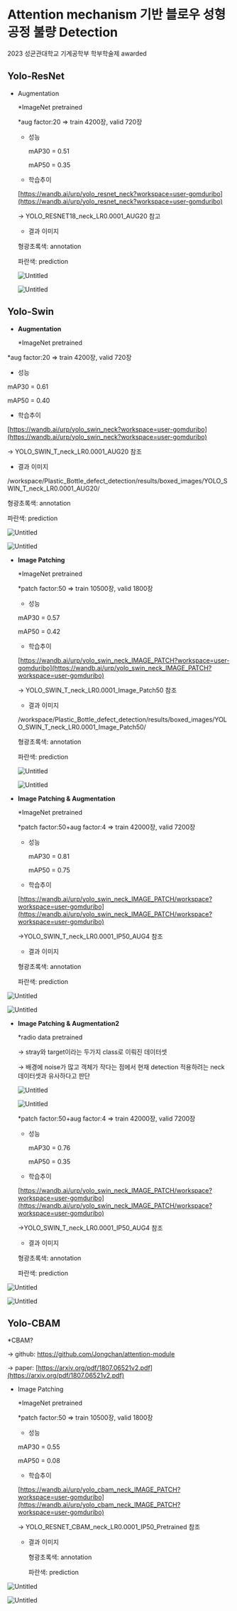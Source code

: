 # Attention mechanism 기반 블로우 성형 공정 불량 Detection
2023 성균관대학교 기계공학부 학부학술제 awarded

## **Yolo-ResNet**

- Augmentation
    
    *ImageNet pretrained
    
    *aug factor:20 ⇒ train 4200장, valid 720장
    
    - 성능
    
      mAP30 = 0.51
    
      mAP50 = 0.35
    
    - 학습추이
    
    [https://wandb.ai/urp/yolo_resnet_neck?workspace=user-gomduribo](https://wandb.ai/urp/yolo_resnet_neck?workspace=user-gomduribo)
    
    → YOLO_RESNET18_neck_LR0.0001_AUG20 참고
    
    - 결과 이미지
    
    형광초록색: annotation
    
    파란색: prediction
    
    ![Untitled](results/boxed_images/YOLO_RESNET18_neck_LR0.0001_AUG20/shape1_148.jpg)
    
    ![Untitled](results/boxed_images/YOLO_RESNET18_neck_LR0.0001_AUG20/shape2_14.jpg)
    

## **Yolo-Swin**

- **Augmentation**

     *ImageNet pretrained

*aug factor:20 ⇒ train 4200장, valid 720장

- 성능

mAP30 = 0.61

mAP50 = 0.40

- 학습추이

[https://wandb.ai/urp/yolo_swin_neck?workspace=user-gomduribo](https://wandb.ai/urp/yolo_swin_neck?workspace=user-gomduribo)

→ YOLO_SWIN_T_neck_LR0.0001_AUG20 참조

- 결과 이미지

/workspace/Plastic_Bottle_defect_detection/results/boxed_images/YOLO_SWIN_T_neck_LR0.0001_AUG20/

형광초록색: annotation

파란색: prediction

![Untitled](results/boxed_images/YOLO_SWIN_T_neck_LR0.0001_AUG20/shape1_148.jpg)
    
![Untitled](results/boxed_images/YOLO_SWIN_T_neck_LR0.0001_AUG20/shape2_14.jpg)

- **Image Patching**
    
    *ImageNet pretrained
    
    *patch factor:50 ⇒ train 10500장, valid 1800장
    
    - 성능
    
    mAP30 = 0.57
    
    mAP50 = 0.42 
    
    - 학습추이
    
    [https://wandb.ai/urp/yolo_swin_neck_IMAGE_PATCH?workspace=user-gomduribo](https://wandb.ai/urp/yolo_swin_neck_IMAGE_PATCH?workspace=user-gomduribo) 
    
    → YOLO_SWIN_T_neck_LR0.0001_Image_Patch50 참조
    
    - 결과 이미지
    
    /workspace/Plastic_Bottle_defect_detection/results/boxed_images/YOLO_SWIN_T_neck_LR0.0001_Image_Patch50/
    
    형광초록색: annotation
    
    파란색: prediction
    
    ![Untitled](results/boxed_images/YOLO_SWIN_T_neck_LR0.0001_Image_Patch50/shape1_148.jpg)
    
    ![Untitled](results/boxed_images/YOLO_SWIN_T_neck_LR0.0001_Image_Patch50/shape2_14.jpg)
    

- **Image Patching & Augmentation**
    
    *ImageNet pretrained
    
    *patch factor:50+aug factor:4 ⇒ train 42000장, valid 7200장
    
    - 성능
    
      mAP30 = 0.81
    
      mAP50 = 0.75
    
    - 학습추이
    
    [https://wandb.ai/urp/yolo_swin_neck_IMAGE_PATCH/workspace?workspace=user-gomduribo](https://wandb.ai/urp/yolo_swin_neck_IMAGE_PATCH/workspace?workspace=user-gomduribo)
    
    →YOLO_SWIN_T_neck_LR0.0001_IP50_AUG4 참조
    
    - 결과 이미지
    
    형광초록색: annotation
    
    파란색: prediction
    

![Untitled](results/boxed_images/YOLO_SWIN_T_neck_LR0.0001_IP50_AUG4/shape1_148.jpg)
    
![Untitled](results/boxed_images/YOLO_SWIN_T_neck_LR0.0001_IP50_AUG4/shape2_14.jpg)

- **Image Patching & Augmentation2**
    
    *radio data pretrained
    
    → stray와 target이라는 두가지 class로 이뤄진 데이터셋
    
    → 배경에 noise가 많고 객체가 작다는 점에서  현재 detection 적용하려는 neck 데이터셋과 유사하다고 판단
    
    ![Untitled](%E1%84%8B%E1%85%AE%E1%84%92%E1%85%A1%E1%86%A8%E1%84%8B%E1%85%A7%E1%86%AB%20Result%20Comparison%201614d330e56f4893b08f2e68bb4e9b6f/Untitled%2016.png)
    
    ![Untitled](%E1%84%8B%E1%85%AE%E1%84%92%E1%85%A1%E1%86%A8%E1%84%8B%E1%85%A7%E1%86%AB%20Result%20Comparison%201614d330e56f4893b08f2e68bb4e9b6f/Untitled%2017.png)
    
    *patch factor:50+aug factor:4 ⇒ train 42000장, valid 7200장
    
    - 성능
    
      mAP30 = 0.76
    
      mAP50 = 0.35
    
    - 학습추이
    
    [https://wandb.ai/urp/yolo_swin_neck_IMAGE_PATCH/workspace?workspace=user-gomduribo](https://wandb.ai/urp/yolo_swin_neck_IMAGE_PATCH/workspace?workspace=user-gomduribo)
    
    →YOLO_SWIN_T_neck_LR0.0001_IP50_AUG4 참조
    
    - 결과 이미지
    
    형광초록색: annotation
    
    파란색: prediction
    
![Untitled](results/boxed_images/YOLO_SWIN_T_neck_LR0.0001_IP50_AUG4_radio_pretrained/shape1_148.jpg)
    
![Untitled](results/boxed_images/YOLO_SWIN_T_neck_LR0.0001_IP50_AUG4_radio_pretrained/shape2_14.jpg)


## Yolo-CBAM

*CBAM?

→ github: https://github.com/Jongchan/attention-module

→ paper: [https://arxiv.org/pdf/1807.06521v2.pdf](https://arxiv.org/pdf/1807.06521v2.pdf)

- Image Patching
    
    *ImageNet pretrained
    
    *patch factor:50 ⇒ train 10500장, valid 1800장
    
    - 성능
    
    mAP30 = 0.55
    
    mAP50 = 0.08
    
    - 학습추이
    
    [https://wandb.ai/urp/yolo_cbam_neck_IMAGE_PATCH?workspace=user-gomduribo](https://wandb.ai/urp/yolo_cbam_neck_IMAGE_PATCH?workspace=user-gomduribo)
    
    → YOLO_RESNET_CBAM_neck_LR0.0001_IP50_Pretrained 참조
    
    - 결과 이미지

      형광초록색: annotation
    
      파란색: prediction
    
![Untitled](results/boxed_images/YOLO_RESNET_CBAM_neck_LR0.0001_IP50_Pretrained/shape1_148.jpg)
    
![Untitled](results/boxed_images/YOLO_RESNET_CBAM_neck_LR0.0001_IP50_Pretrained/shape2_14.jpg)
    

